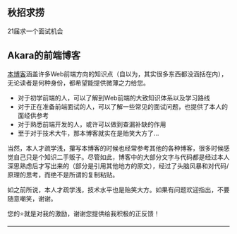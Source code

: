 ## 秋招求捞
21届求一个面试机会

## Akara的前端博客​​
[本博客](https://messiahhh.github.io/blog)涵盖许多Web前端方向的知识点（自以为，其实很多东西都没涵括在内），无论读者是何种身份，都希望能提供微薄之力给您。

- 对于初学前端的人，可以了解到Web前端的大致知识体系以及学习路线
- 对于正在准备前端面试的人，可以了解一些常见的面试问题，也提供了本人的面经供参考
- 对于熟悉前端开发的人，或许可以做到查漏补缺的作用
- 至于对于技术大牛，那本博客就实在是贻笑大方了...



当然，本人才疏学浅，攥写本博客的时候也经常参考其他的各种博客，很多时候感觉自己只是个知识二手贩子。尽管如此，博客中的大部分文字与代码都是经过本人深思熟虑后才写出来的（部分是引用其他地方的原文），经过了头脑风暴和对代码/原理的思考，而绝不是所谓的复制粘贴。

如之前所说，本人才疏学浅，技术水平也是贻笑大方。如果有问题欢迎指出，不要随意嘲笑，谢谢。



您的:star:就是对我的激励，谢谢您提供给我积极的正反馈！

------
